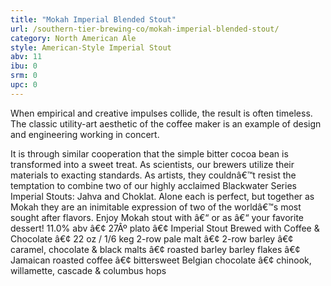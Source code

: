 ```yaml
---
title: "Mokah Imperial Blended Stout"
url: /southern-tier-brewing-co/mokah-imperial-blended-stout/
category: North American Ale
style: American-Style Imperial Stout
abv: 11
ibu: 0
srm: 0
upc: 0
---
```

When empirical and creative impulses collide, the result is often timeless. The classic utility-art aesthetic of the coffee maker is an example of design and engineering working in concert. 

It is through similar cooperation that the simple bitter cocoa bean is transformed into a sweet treat. As scientists, our brewers utilize their materials to exacting standards. As artists, they couldnâ€™t resist the temptation to combine two of our highly acclaimed Blackwater Series Imperial Stouts: Jahva and Choklat. Alone each is perfect, but together as Mokah they are an inimitable expression of two of the worldâ€™s most sought after flavors. Enjoy Mokah stout with â€“ or as â€“ your favorite dessert!
11.0% abv â€¢ 27Âº plato â€¢ Imperial Stout Brewed with Coffee & Chocolate â€¢ 22 oz / 1/6 keg
2-row pale malt â€¢ 2-row barley â€¢ caramel, chocolate & black malts â€¢ roasted barley barley flakes â€¢ Jamaican roasted coffee â€¢ bittersweet Belgian chocolate â€¢ chinook, willamette, cascade & columbus hops
